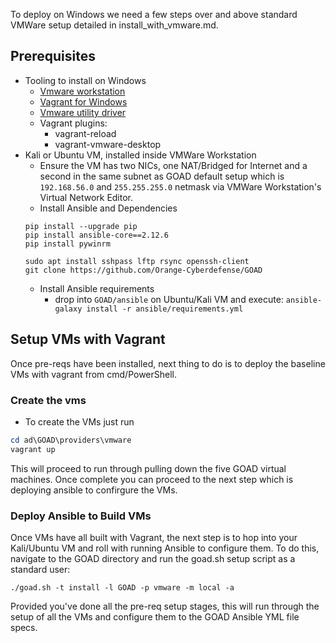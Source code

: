 To deploy on Windows we need a few steps over and above standard VMWare setup detailed in install_with_vmware.md.

## Prerequisites

- Tooling to install on Windows
  - [Vmware workstation](https://www.vmware.com/products/workstation-pro/workstation-pro-evaluation.html)
  - [Vagrant for Windows](https://developer.hashicorp.com/vagrant/install?product_intent=vagrant#Windows)
  - [Vmware utility driver](https://developer.hashicorp.com/vagrant/install/vmware)
  - Vagrant plugins:
    - vagrant-reload
    - vagrant-vmware-desktop
- Kali or Ubuntu VM, installed inside VMWare Workstation
    - Ensure the VM has two NICs, one NAT/Bridged for Internet and a second in the same subnet as GOAD default setup which is `192.168.56.0` and `255.255.255.0` netmask via VMWare Workstation's Virtual Network Editor.
    - Install Ansible and Dependencies
    ```
    pip install --upgrade pip
    pip install ansible-core==2.12.6
    pip install pywinrm

    sudo apt install sshpass lftp rsync openssh-client
    git clone https://github.com/Orange-Cyberdefense/GOAD
    ```
    - Install Ansible requirements
        - drop into `GOAD/ansible` on Ubuntu/Kali VM and execute:
        `ansible-galaxy install -r ansible/requirements.yml`


## Setup VMs with Vagrant
Once pre-reqs have been installed, next thing to do is to deploy the baseline VMs with vagrant from cmd/PowerShell.

### Create the vms

- To create the VMs just run 

```powershell
cd ad\GOAD\providers\vmware
vagrant up
```

This will proceed to run through pulling down the five GOAD virtual machines. Once complete you can proceed to the next step which is deploying ansible to confirgure the VMs. 

### Deploy Ansible to Build VMs
Once VMs have all built with Vagrant, the next step is to hop into your Kali/Ubuntu VM and roll with running Ansible to configure them. To do this, navigate to the GOAD directory and run the goad.sh setup script as a standard user:

```
./goad.sh -t install -l GOAD -p vmware -m local -a
```

Provided you've done all the pre-req setup stages, this will run through the setup of all the VMs and configure them to the GOAD Ansible YML file specs.  